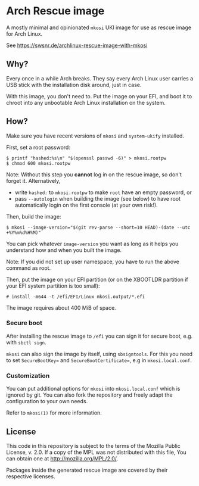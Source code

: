 # Arch Rescue image

A mostly minimal and opinionated `mkosi` UKI image for use as rescue image for Arch Linux.

See https://swsnr.de/archlinux-rescue-image-with-mkosi

## Why?

Every once in a while Arch breaks.  They say every Arch Linux user carries a USB stick with the installation disk around, just in case.

With this image, you don't need to.  Put the image on your EFI, and boot it to chroot into any unbootable Arch Linux installation on the system.

## How?

Make sure you have recent versions of `mkosi` and `system-ukify` installed.

First, set a root password:

```console
$ printf "hashed:%s\n" "$(openssl passwd -6)" > mkosi.rootpw
$ chmod 600 mkosi.rootpw
```

Note: Without this step you **cannot** log in on the rescue image, so don't forget it.
Alternatively,

- write `hashed:` to `mkosi.rootpw` to make `root` have an empty password, or
- pass `--autologin` when building the image (see below) to have root automatically login on the first console (at your own risk!).

Then, build the image:

```console
$ mkosi --image-version="$(git rev-parse --short=10 HEAD)-(date --utc +%Y%m%d%H%M)"
```

You can pick whatever `image-version` you want as long as it helps you understand how and when you built the image.

Note: If you did not set up user namespace, you have to run the above command as root.

Then, put the image on your EFI partition (or on the XBOOTLDR partition if your EFI system partition is too small):

```console
# install -m644 -t /efi/EFI/Linux mkosi.output/*.efi
```

The image requires about 400 MiB of space.

### Secure boot

After installing the rescue image to `/efi` you can sign it for secure boot, e.g. with `sbctl sign`.

`mkosi` can also sign the image by itself, using `sbsigntools`.
For this you need to set `SecureBootKey=` and `SecureBootCertificate=`, e.g in `mkosi.local.conf`.

### Customization

You can put additional options for `mkosi` into `mkosi.local.conf` which is ignored by git.
You can also fork the repository and freely adapt the configuration to your own needs.

Refer to `mkosi(1)` for more information.

## License

This code in this repository is subject to the terms of the Mozilla Public
License, v. 2.0. If a copy of the MPL was not distributed with this
file, You can obtain one at http://mozilla.org/MPL/2.0/.

Packages inside the generated rescue image are covered by their respective licenses.
